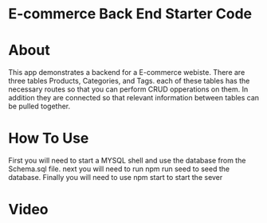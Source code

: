 # E-commerce Back End Starter Code

# About
This app demonstrates a backend for a E-commerce webiste. There are three tables Products, Categories, and Tags.  each of these tables has the necessary routes so that you can perform CRUD opperations on them.  In addition they are connected so that relevant information between tables can be pulled together.

# How To Use
First you will need to start a MYSQL shell and use the database from the Schema.sql file.  next you will need to run npm run seed to seed the database.  Finally you will need to use npm start to start the sever

# Video